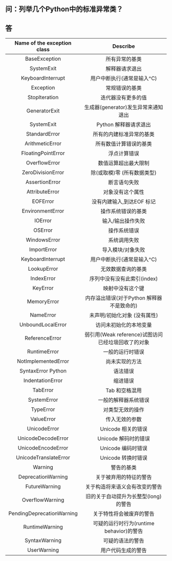 ## 问：列举几个Python中的标准异常类？

## 答

|  Name of the exception class  |           Describe            |
| :---------------------------: | :---------------------------: |
|       BaseException           |   所有异常的基类              |
|       SystemExit              |   解释器请求退出              |
|       KeyboardInterrupt       |   用户中断执行(通常是输入^C)  |  
|       Exception               |   常规错误的基类              |
|       Stoplteration           |   迭代器没有更多的值          |
|       GeneratorExit           |   生成器(generator)发生异常来通知退出 |
|       SystemExit              |   Python 解释器请求退出       |
|       StandardError           |   所有的内建标准异常的基类    |
|       ArithmeticError         |   所有数值计算错误的基类      |
|       FloatingPointError      |   浮点计算错误                |
|       OverflowError           |   数值运算超出最大限制        |
|       ZeroDivisionError       |   除(或取模)零 (所有数据类型) |
|       AssertionError          |   断言语句失败                |
|       AttributeError          |   对象没有这个属性            |    
|       EOFError                |	没有内建输入,到达EOF 标记   |
|       EnvironmentError        |	操作系统错误的基类          |
|       IOError                 |	输入/输出操作失败           |
|       OSError                 |	操作系统错误                |
|       WindowsError            |	系统调用失败                |
|       ImportError             |	导入模块/对象失败           |
|       KeyboardInterrupt       |	用户中断执行(通常是输入^C)  |
|       LookupError             |	无效数据查询的基类          |
|       IndexError              |	序列中没有没有此索引(index) |
|       KeyError                |	映射中没有这个键            |
|       MemoryError             |	内存溢出错误(对于Python 解释器不是致命的)   |
|       NameError               |	未声明/初始化对象 (没有属性)|
|       UnboundLocalError       |	访问未初始化的本地变量      |
|       ReferenceError          |	弱引用(Weak reference)试图访问已经垃圾回收了的对象  |
|       RuntimeError            |	一般的运行时错误            |
|       NotImplementedError     |	尚未实现的方法              |
|       SyntaxError	Python      |   语法错误                    |
|       IndentationError        |	缩进错误                    |
|       TabError                |	Tab 和空格混用              |
|       SystemError             |	一般的解释器系统错误        |
|       TypeError               |	对类型无效的操作            |
|       ValueError              |	传入无效的参数              |
|       UnicodeError            |   Unicode 相关的错误          |
|       UnicodeDecodeError      |	Unicode 解码时的错误        |
|       UnicodeEncodeError      |	Unicode 编码时错误          |
|       UnicodeTranslateError   |	Unicode 转换时错误          |
|       Warning                 |	警告的基类                  |
|       DeprecationWarning      |	关于被弃用的特征的警告          |
|       FutureWarning           |	关于构造将来语义会有改变的警告  |
|       OverflowWarning         |	旧的关于自动提升为长整型(long)的警告    |
|       PendingDeprecationWarning|	关于特性将会被废弃的警告    |
|       RuntimeWarning          |	可疑的运行时行为(runtime behavior)的警告    |
|       SyntaxWarning           |	可疑的语法的警告            |
|       UserWarning             |	用户代码生成的警告          |
